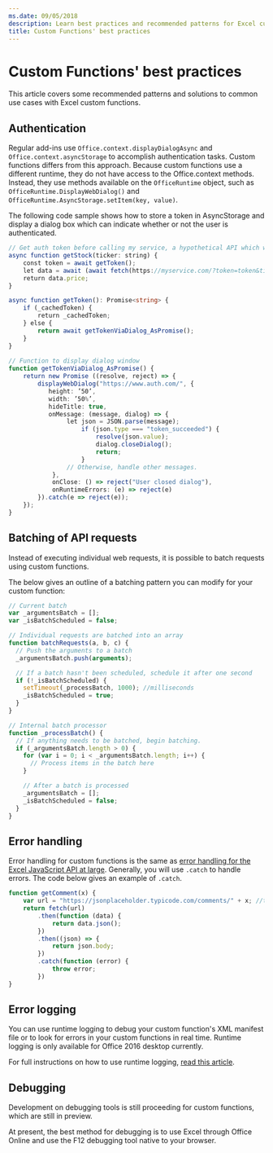 ```yaml
---
ms.date: 09/05/2018
description: Learn best practices and recommended patterns for Excel custom functions.
title: Custom Functions' best practices
---
```


# Custom Functions' best practices
This article covers some recommended patterns and solutions to common use cases with Excel custom functions.

## Authentication
Regular add-ins use `Office.context.displayDialogAsync` and `Office.context.asyncStorage` to accomplish authentication tasks. Custom functions differs from this approach. Because custom functions use a different runtime, they do not have access to the Office.context methods. Instead, they use methods available on the `OfficeRuntime` object, such as `OfficeRuntime.DisplayWebDialog()` and `OfficeRuntime.AsyncStorage.setItem(key, value)`.

The following code sample shows how to store a token in AsyncStorage and display a dialog box which can indicate whether or not the user is authenticated.  

```ts
// Get auth token before calling my service, a hypothetical API which will deliver a stock price based on stock ticker string, such as "MSFT"
async function getStock(ticker: string) {
    const token = await getToken();
    let data = await (await fetch(https://myservice.com/?token=token&ticker= + ticker).json());
    return data.price;
}

async function getToken(): Promise<string> {
    if (_cachedToken) {
        return _cachedToken;
    } else {
        return await getTokenViaDialog_AsPromise();
    }
}
  
// Function to display dialog window
function getTokenViaDialog_AsPromise() {
    return new Promise ((resolve, reject) => {
        displayWebDialog("https://www.auth.com/", {
           height: ’50’,
           width: ’50%’,
           hideTitle: true,
           onMessage: (message, dialog) => {
                let json = JSON.parse(message);
                    if (json.type === "token_succeeded") {
                        resolve(json.value);
                        dialog.closeDialog();
                        return;
                    }
                // Otherwise, handle other messages.
            },
            onClose: () => reject("User closed dialog"),
            onRuntimeErrors: (e) => reject(e)  
        }).catch(e => reject(e));
    });
}
```

## Batching of API requests
Instead of executing individual web requests, it is possible to batch requests using custom functions.

The below gives an outline of a batching pattern you can modify for your custom function:

```js
// Current batch
var _argumentsBatch = [];
var _isBatchScheduled = false;

// Individual requests are batched into an array
function batchRequests(a, b, c) {
  // Push the arguments to a batch
  _argumentsBatch.push(arguments);

  // If a batch hasn't been scheduled, schedule it after one second
  if (!_isBatchScheduled) {
    setTimeout(_processBatch, 1000); //milliseconds
    _isBatchScheduled = true;
  }
}

// Internal batch processor
function _processBatch() {
  // If anything needs to be batched, begin batching.
  if (_argumentsBatch.length > 0) {
    for (var i = 0; i < _argumentsBatch.length; i++) {
      // Process items in the batch here
    }

    // After a batch is processed
    _argumentsBatch = [];
    _isBatchScheduled = false;
  }
}
```

## Error handling
Error handling for custom functions is the same as [error handling for the Excel JavaScript API at large](./excel-add-ins-error-handling.md). Generally, you will use `.catch` to handle errors. The code below gives an example of `.catch`.

```js
function getComment(x) {
    var url = "https://jsonplaceholder.typicode.com/comments/" + x; //this delivers a section of lorem ipsum from the jsonplaceholder API
    return fetch(url)
        .then(function (data) {
            return data.json();
        })
        .then((json) => {
            return json.body;
        })
        .catch(function (error) {
            throw error;
        })
}
```

## Error logging
You can use runtime logging to debug your custom function's XML manifest file or to look for errors in your custom functions in real time. Runtime logging is only available for Office 2016 desktop currently.

For full instructions on how to use runtime logging, [read this article](../testing/troubleshoot-manifest.md).

## Debugging
Development on debugging tools is still proceeding for custom functions, which are still in preview.  

At present, the best method for debugging is to use Excel through Office Online and use the F12 debugging tool native to your browser.  